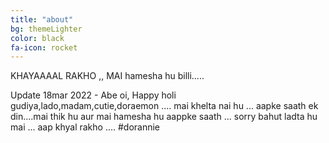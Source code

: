 ```yaml
---
title: "about"
bg: themeLighter
color: black
fa-icon: rocket
---
```


KHAYAAAAL RAKHO ,, MAI hamesha hu billi.....

Update 18mar 2022 - Abe oi, Happy holi gudiya,lado,madam,cutie,doraemon .... mai khelta nai hu ... aapke saath ek din....mai thik hu aur mai hamesha hu aappke saath ... sorry bahut ladta hu mai ... aap khyal rakho .... #dorannie